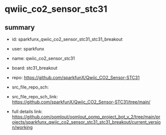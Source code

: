 # qwiic_co2_sensor_stc31
 
## summary 
* id: sparkfunx_qwiic_co2_sensor_stc31_stc31_breakout
* user: sparkfunx
* name: qwiic_co2_sensor_stc31
* board: stc31_breakout
* repo: https://github.com/sparkfunX/Qwiic_CO2_Sensor-STC31



* src_file_repo_sch: 
* src_file_repo_sch_link: https://github.com/sparkfunX/Qwiic_CO2_Sensor-STC31/tree/main/
* full details link: https://github.com/oomlout/oomlout_oomp_project_bot_v_2/tree/main/projects/sparkfunx_qwiic_co2_sensor_stc31_stc31_breakout/current_version/working  







